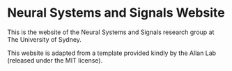 # Neural Systems and Signals Website

This is the website of the Neural Systems and Signals research group at The University of Sydney.

This website is adapted from a template provided kindly by the Allan Lab (released under the MIT license).
